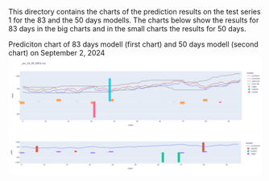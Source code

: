 This directory contains the charts of the prediction results on the test series 1 for the 83 and the 50 days modells.
The charts below show the results for 83 days in the big charts and in the small charts the results for 50 days.

Prediciton chart of 83 days modell (first chart) and 50 days modell (second chart) on September 2, 2024\
![Prediciton chart 83 days modell](0902/plt_24_09_02_d83a.png)
![Prediciton chart 50 days modell](0902/plt_24_09_02_d50a_s.png)

